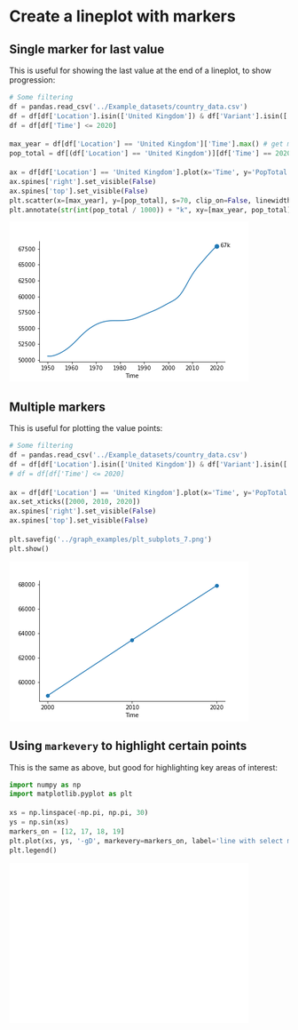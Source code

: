 # Create a lineplot with markers

## Single marker for last value

This is useful for showing the last value at the end of a lineplot, to show progression:

```python
# Some filtering
df = pandas.read_csv('../Example_datasets/country_data.csv')
df = df[df['Location'].isin(['United Kingdom']) & df['Variant'].isin(['Medium'])]
df = df[df['Time'] <= 2020]

max_year = df[df['Location'] == 'United Kingdom']['Time'].max() # get max year
pop_total = df[(df['Location'] == 'United Kingdom')][df['Time'] == 2020]['PopTotal'] # get the value for the year

ax = df[df['Location'] == 'United Kingdom'].plot(x='Time', y='PopTotal', legend=False)
ax.spines['right'].set_visible(False)
ax.spines['top'].set_visible(False)
plt.scatter(x=[max_year], y=[pop_total], s=70, clip_on=False, linewidth=0) # add the end marker
plt.annotate(str(int(pop_total / 1000)) + "k", xy=[max_year, pop_total], xytext=[7, -2], textcoords='offset points')
```

![Lineplot with single marker](/graph_examples/plt_subplots_6.png)

## Multiple markers

This is useful for plotting the value points:

```python
# Some filtering
df = pandas.read_csv('../Example_datasets/country_data.csv')
df = df[df['Location'].isin(['United Kingdom']) & df['Variant'].isin(['Medium']) & df['Time'].isin([2000, 2010, 2020])]
# df = df[df['Time'] <= 2020]

ax = df[df['Location'] == 'United Kingdom'].plot(x='Time', y='PopTotal', legend=False, marker='o')
ax.set_xticks([2000, 2010, 2020])
ax.spines['right'].set_visible(False)
ax.spines['top'].set_visible(False)

plt.savefig('../graph_examples/plt_subplots_7.png')
plt.show()
```

![Using multiple markers](/graph_examples/plt_subplots_7.png)

## Using `markevery` to highlight certain points

This is the same as above, but good for highlighting key areas of interest:

```python
import numpy as np
import matplotlib.pyplot as plt

xs = np.linspace(-np.pi, np.pi, 30)
ys = np.sin(xs)
markers_on = [12, 17, 18, 19]
plt.plot(xs, ys, '-gD', markevery=markers_on, label='line with select markers')
plt.legend()
```

![Using mark every](/graph_examples/plt_subplots_8.png)
